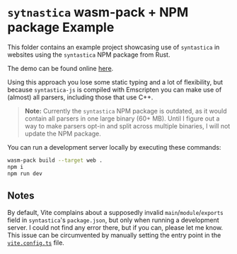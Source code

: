 # `sytnastica` wasm-pack + NPM package Example

This folder contains an example project showcasing use of `syntastica` in
websites using the `syntastica` NPM package from Rust.

The demo can be found online
[here](https://rubixdev.github.io/syntastica/demos/wasm-pack-npm/).

Using this approach you lose some static typing and a lot of flexibility, but
because `syntastica-js` is compiled with Emscripten you can make use of (almost)
all parsers, including those that use C++.

> **Note:** Currently the `syntastica` NPM package is outdated, as it would
> contain all parsers in one large binary (60+ MB). Until I figure out a way to
> make parsers opt-in and split across multiple binaries, I will not update the
> NPM package.

You can run a development server locally by executing these commands:

```bash
wasm-pack build --target web .
npm i
npm run dev
```

## Notes

By default, Vite complains about a supposedly invalid `main`/`module`/`exports`
field in `syntastica`'s `package.json`, but only when running a development
server. I could not find any error there, but if you can, please let me know.
This issue can be circumvented by manually setting the entry point in the
[`vite.config.ts`](./vite.config.ts) file.
